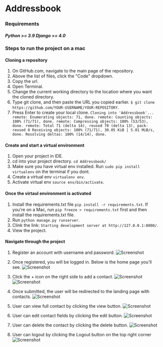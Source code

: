 # Addressbook

### Requirements
##### Python >= 3.9 Django >= 4.0

### Steps to run the project on a mac

#### Cloning a repository
1. On GitHub.com, navigate to the main page of the repository.
2. Above the list of files, click the "Code" dropdown.
3. Copy the url.
4. Open Terminal.
5. Change the current working directory to the location where you want the cloned directory.
6. Type git clone, and then paste the URL you copied earlier. `$ git clone https://github.com/YOUR-USERNAME/YOUR-REPOSITORY`.
7. Press Enter to create your local clone. `Cloning into 'Addressbook'... remote: Enumerating objects: 71, done. remote: Counting objects: 100% (71/71), done. remote: Compressing objects: 100% (53/53), done. remote: Total 71 (delta 14), reused 70 (delta 13), pack-reused 0 Receiving objects: 100% (71/71), 30.05 KiB | 5.01 MiB/s, done. Resolving deltas: 100% (14/14), done.`

#### Create and start a virtual environment
1. Open your project in IDE.
2. cd into your project directory. `cd Addressbook/`
3. Make sure you have virtual env installed. Run `sudo pip install virtualenv` on the terminal if you dont.
4. Create a virtual env `virtualenv env`.
5. Activate virtual env `source env/bin/activate`.

#### Once the virtaul environment is activated
1. Install the requirements.txt file `pip install -r requirements.txt`. If you're on a Mac, run `pip freeze > requirements.txt` first and then install the requirements.txt file.
2. Run `python manage.py runserver`.
3. Clink the link: `Starting development server at http://127.0.0.1:8000/`.
4. View the project.

#### Navigate through the project
1. Register an account with username and password.
![Screenshot](imgs/Register.png)

2. Once registered, you will be logged in. Below is the home page you'll see.
![Screenshot](imgs/landingpage.png)

3. Click the + icon on the right side to add a contact.
![Screenshot](imgs/plusicon.png)
![Screenshot](imgs/add_contact.png)

4. Once submitted, the user will be redirected to the landing page with contacts.
![Screenshot](imgs/contact_added.png)

5. User can view full contact by clicking the view button.
![Screenshot](imgs/view_full_contact.png)

6. User can edit contact fields by clicking the edit button.
![Screenshot](imgs/edit_contact.png)

7. User can delete the contact by clicking the delete button.
![Screenshot](imgs/delete_contact.png)

8. User can logout by clicking the Logout button on the top right corner
![Screenshot](imgs/logout.png)
